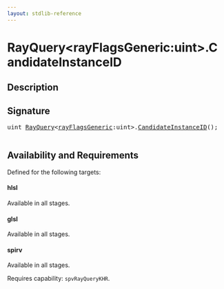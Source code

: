 ```yaml
---
layout: stdlib-reference
---
```


# RayQuery\<rayFlagsGeneric:uint\>\.CandidateInstanceID

## Description





## Signature 

<pre>
<span class="code_keyword">uint</span> <a href="index.html" class="code_type">RayQuery</a>&lt;<a href="index.html#decl-rayFlagsGeneric" class="code_var">rayFlagsGeneric</a>:<span class="code_keyword">uint</span>&gt;.<a href="candidateinstanceid-09hi.html">CandidateInstanceID</a>();

</pre>

## Availability and Requirements

Defined for the following targets:

#### hlsl
Available in all stages.

#### glsl
Available in all stages.

#### spirv
Available in all stages.

Requires capability: `spvRayQueryKHR`.


